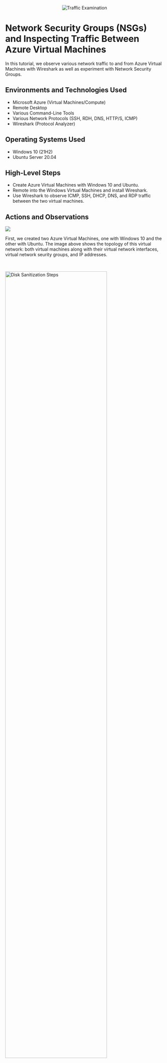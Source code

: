 <p align="center">
<img src="https://i.imgur.com/Ua7udoS.png" alt="Traffic Examination"/>
</p>

<h1>Network Security Groups (NSGs) and Inspecting Traffic Between Azure Virtual Machines</h1>
In this tutorial, we observe various network traffic to and from Azure Virtual Machines with Wireshark as well as experiment with Network Security Groups. <br />

<h2>Environments and Technologies Used</h2>

- Microsoft Azure (Virtual Machines/Compute)
- Remote Desktop
- Various Command-Line Tools
- Various Network Protocols (SSH, RDH, DNS, HTTP/S, ICMP)
- Wireshark (Protocol Analyzer)

<h2>Operating Systems Used </h2>

- Windows 10 (21H2)
- Ubuntu Server 20.04

<h2>High-Level Steps</h2>

- Create Azure Virtual Machines with Windows 10 and Ubuntu.
- Remote into the Windows Virtual Machines and install Wireshark. 
- Use Wireshark to observe ICMP, SSH, DHCP, DNS, and RDP traffic between the two virtual machines.

<h2>Actions and Observations</h2>

<p>
<img src="https://i.imgur.com/aYGXwVM.png"/>
</p>
<p>
First, we created two Azure Virtual Machines, one with Windows 10 and the other with Ubuntu. The image above shows the topology of this virtual network: both virtual machines along with their virtual network interfaces, virtual network seurity groups, and IP addresses.
</p>
<br />

<p>
<img src="https://i.imgur.com/OVrSGf7.png" height="80%" width="80%" alt="Disk Sanitization Steps"/>
</p>
<p>
Second, we logged in remotely to the Windows virtual machine using its IP address. This was done through Microsoft Remote Desktop on Mac OS. Once logged in, we installed Wireshark to be able to examine network traffic between the two virtual machines.
</p>
<br />

<p>
<img src="https://i.imgur.com/mmWar8f.png" height="80%" width="80%" alt="Disk Sanitization Steps"/>
<img src="https://i.imgur.com/OIGiIP5.png" height="80%" width="80%" alt="Disk Sanitization Steps"/>
</p>
<p>
Lastly, along with Wireshark we used the command-line interface on the Windows virtual machine to observe the network traffic. Using the Ubuntu virtual machine's private IP address, we used the ping command to observe ICMP traffic, the ipconfig command to observe DHCP traffic, the nslookup command to observe DNS traffic (as shown in the above two images). We also observed SSH traffic by connecting to the Ubuntu virtual machine for a terminal session.
</p>
<br />
